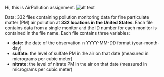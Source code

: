 Hi, this is AirPollution assignment. 
![alt text][1]


  [1]: http://4.bp.blogspot.com/_joGMueSbeqM/SehnGMANcDI/AAAAAAAAAHY/73B6ia7Ww7s/s400/air+pollution.png

Data:
332 files containing pollution monitoring data for fine particulate matter (PM) air pollution at **332 locations in the United States**. 
Each file contains data from a single monitor and the ID number for each monitor is contained in the file name.
Each file contains three variables:

 - **date:** the date of the observation in YYYY-MM-DD format (year-month-day)
 - **sulfate:** the level of sulfate PM in the air on that date (measured in 
   micrograms per cubic meter)
 - **nitrate:** the level of nitrate PM in the air on that date (measured in 
   micrograms per cubic meter)
